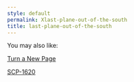 ```yaml
---
style: default
permalink: Xlast-plane-out-of-the-south
title: last-plane-out-of-the-south
---
```

You may also like:

[Turn a New Page](http://scp-wiki.net/turn-a-new-page)

[SCP-1620](http://scp-wiki.net/scp-1620)
